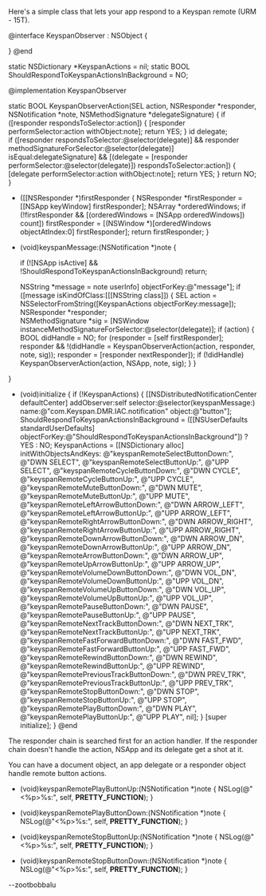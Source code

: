 Here's a simple class that lets your app respond to a Keyspan remote (URM - 15T).

    
@interface KeyspanObserver : NSObject {

}
@end

static NSDictionary *KeyspanActions = nil;
static BOOL ShouldRespondToKeyspanActionsInBackground = NO;

@implementation KeyspanObserver

static BOOL KeyspanObserverAction(SEL action, 
								  NSResponder *responder, 
								  NSNotification *note, 
								  NSMethodSignature *delegateSignature)
{
	if ([responder respondsToSelector:action]) {
		[responder performSelector:action withObject:note];
		return YES;
	}
	id delegate;				
	if ([responder respondsToSelector:@selector(delegate)] &&
		responder methodSignatureForSelector:@selector(delegate)] isEqual:delegateSignature] &&
		[(delegate = [responder performSelector:@selector(delegate)]) respondsToSelector:action])
	{
		[delegate performSelector:action withObject:note];
		return YES;
	}
	return NO;
}

+ ([[NSResponder *)firstResponder {
	NSResponder *firstResponder = [[NSApp keyWindow] firstResponder];
	NSArray *orderedWindows;
	if (!firstResponder && [(orderedWindows = [NSApp orderedWindows]) count])
		firstResponder = [(NSWindow *)[orderedWindows objectAtIndex:0] firstResponder];
	return firstResponder;
}

+ (void)keyspanMessage:(NSNotification *)note {

	if (![NSApp isActive] && !ShouldRespondToKeyspanActionsInBackground)
		return;

	NSString *message = note userInfo] objectForKey:@"message"];
	if ([message isKindOfClass:[[[NSString class]]) {
		SEL action = NSSelectorFromString([KeyspanActions objectForKey:message]);
		NSResponder *responder;		
		NSMethodSignature *sig = [NSWindow instanceMethodSignatureForSelector:@selector(delegate)];
		if (action) {
			BOOL didHandle = NO;
			for (responder = [self firstResponder]; 
				 responder && !(didHandle = KeyspanObserverAction(action, responder, note, sig)); 
				 responder = [responder nextResponder]);
			if (!didHandle) 
				KeyspanObserverAction(action, NSApp, note, sig);
		}
	}

}

+ (void)initialize {
	if (!KeyspanActions) {
		[[NSDistributedNotificationCenter defaultCenter] addObserver:self
															selector:@selector(keyspanMessage:)
																name:@"com.Keyspan.DMR.IAC.notification"
															  object:@"button"];		
		ShouldRespondToKeyspanActionsInBackground = 
			([[NSUserDefaults standardUserDefaults] objectForKey:@"ShouldRespondToKeyspanActionsInBackground"]) ? YES : NO;
		KeyspanActions = [[NSDictionary alloc] initWithObjectsAndKeys:
                                                    @"keyspanRemoteSelectButtonDown:", @"DWN SELECT",
                                                    @"keyspanRemoteSelectButtonUp:", @"UPP SELECT",
                                                    @"keyspanRemoteCycleButtonDown:", @"DWN CYCLE",
                                                    @"keyspanRemoteCycleButtonUp:", @"UPP CYCLE",
                                                    @"keyspanRemoteMuteButtonDown:", @"DWN MUTE",
                                                    @"keyspanRemoteMuteButtonUp:", @"UPP MUTE",
                                                    @"keyspanRemoteLeftArrowButtonDown:", @"DWN ARROW_LEFT",
                                                    @"keyspanRemoteLeftArrowButtonUp:", @"UPP ARROW_LEFT",
                                                    @"keyspanRemoteRightArrowButtonDown:", @"DWN ARROW_RIGHT",
                                                    @"keyspanRemoteRightArrowButtonUp:", @"UPP ARROW_RIGHT",
                                                    @"keyspanRemoteDownArrowButtonDown:", @"DWN ARROW_DN",
                                                    @"keyspanRemoteDownArrowButtonUp:", @"UPP ARROW_DN",
                                                    @"keyspanRemoteArrowButtonDown:", @"DWN ARROW_UP",
                                                    @"keyspanRemoteUpArrowButtonUp:", @"UPP ARROW_UP",
                                                    @"keyspanRemoteVolumeDownButtonDown:", @"DWN VOL_DN",
                                                    @"keyspanRemoteVolumeDownButtonUp:", @"UPP VOL_DN",
                                                    @"keyspanRemoteVolumeUpButtonDown:", @"DWN VOL_UP",
                                                    @"keyspanRemoteVolumeUpButtonUp:", @"UPP VOL_UP",
                                                    @"keyspanRemotePauseButtonDown:", @"DWN PAUSE",
                                                    @"keyspanRemotePauseButtonUp:", @"UPP PAUSE",
                                                    @"keyspanRemoteNextTrackButtonDown:", @"DWN NEXT_TRK",
                                                    @"keyspanRemoteNextTrackButtonUp:", @"UPP NEXT_TRK",
                                                    @"keyspanRemoteFastForwardButtonDown:", @"DWN FAST_FWD",
                                                    @"keyspanRemoteFastForwardButtonUp:", @"UPP FAST_FWD",
                                                    @"keyspanRemoteRewindButtonDown:", @"DWN REWIND",
                                                    @"keyspanRemoteRewindButtonUp:", @"UPP REWIND",
                                                    @"keyspanRemotePreviousTrackButtonDown:", @"DWN PREV_TRK",
                                                    @"keyspanRemotePreviousTrackButtonUp:", @"UPP PREV_TRK",
                                                    @"keyspanRemoteStopButtonDown:", @"DWN STOP",
                                                    @"keyspanRemoteStopButtonUp:", @"UPP STOP",
                                                    @"keyspanRemotePlayButtonDown:", @"DWN PLAY",
                                                    @"keyspanRemotePlayButtonUp:", @"UPP PLAY", nil];
	}
	[super initialize];
}
@end



The responder chain is searched first for an action handler. If the responder chain doesn't handle the action, NSApp and its delegate get a shot at it.

You can have a document object, an app delegate or a responder object handle remote button actions.

    

- (void)keyspanRemotePlayButtonUp:(NSNotification *)note {
	NSLog(@"<%p>%s:", self, __PRETTY_FUNCTION__);
}
- (void)keyspanRemotePlayButtonDown:(NSNotification *)note {
	NSLog(@"<%p>%s:", self, __PRETTY_FUNCTION__);
}

- (void)keyspanRemoteStopButtonUp:(NSNotification *)note {
	NSLog(@"<%p>%s:", self, __PRETTY_FUNCTION__);
}
- (void)keyspanRemoteStopButtonDown:(NSNotification *)note {
	NSLog(@"<%p>%s:", self, __PRETTY_FUNCTION__);
}



--zootbobbalu
